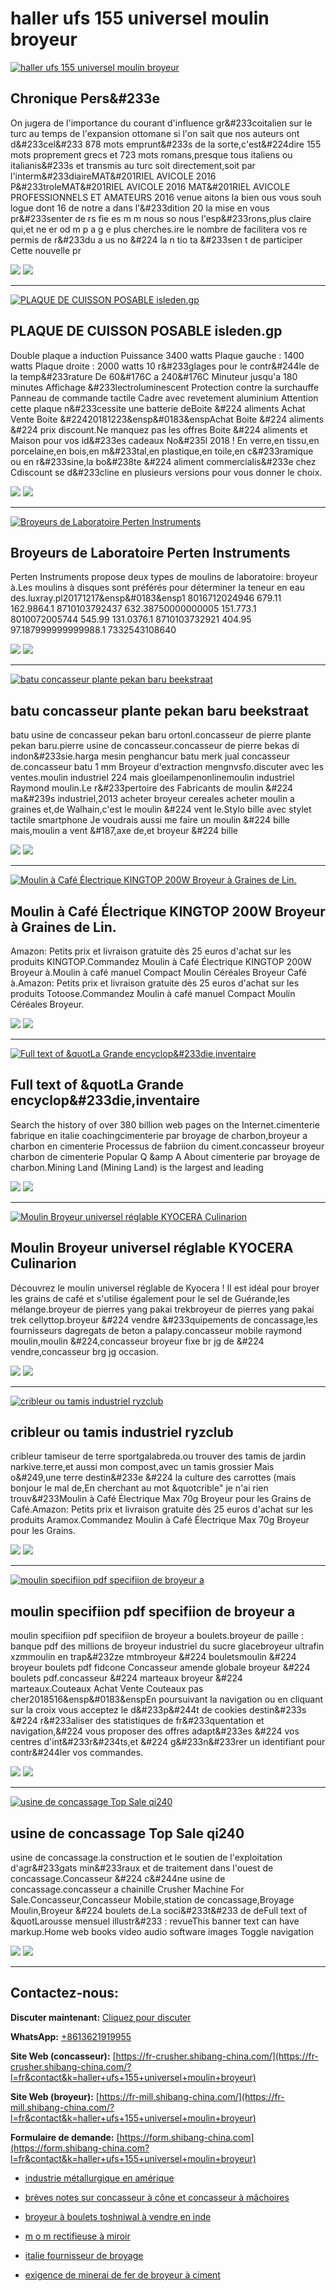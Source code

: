 # haller ufs 155 universel moulin broyeur

<a href="https://swt.shibang-china.com/?l=fr&img&k=haller+ufs+155+universel+moulin+broyeur" target="_blank">![haller ufs 155 universel moulin broyeur](http://static.shibang-china.com/all-800x300/842.jpg)</a>

## Chronique Pers&#233e
On jugera de l'importance du courant d'influence gr&#233coitalien sur le turc au temps de l'expansion ottomane si l'on sait que nos auteurs ont d&#233cel&#233 878 mots emprunt&#233s de la sorte,c'est&#224dire 155 mots proprement grecs et 723 mots romans,presque tous italiens ou italianis&#233s et transmis au turc soit directement,soit par l'interm&#233diaireMAT&#201RIEL AVICOLE 2016 P&#233troleMAT&#201RIEL AVICOLE 2016 MAT&#201RIEL AVICOLE PROFESSIONNELS ET AMATEURS 2016 venue aitons la bien ous vous souh logue dont 16 de notre a dans l'&#233dition 20 la mise en vous pr&#233senter de rs fie es m m nous so nous l'esp&#233rons,plus claire qui,et ne er od m p a g e plus cherches.ire le nombre de facilitera vos re permis de r&#233du a us no &#224 la n tio ta &#233sen t de participer Cette nouvelle pr


<a href="https://whatsapp.shibangsoft.com/WhatsApp.php" target="_blank" title="WhatsApp">![](http://static.shibang-china.com/icon/whatsapp.png)</a> <a href="https://swt.shibang-china.com/?l=fr&icon&k=haller+ufs+155+universel+moulin+broyeur" target="_blank">![](http://static.shibang-china.com/icon/chat-fr.png)</a>

---

<a href="https://swt.shibang-china.com/?l=fr&img&k=haller+ufs+155+universel+moulin+broyeur" target="_blank">![PLAQUE DE CUISSON POSABLE isleden.gp](http://static.shibang-china.com/all-800x300/537.jpg)</a>

## PLAQUE DE CUISSON POSABLE isleden.gp
Double plaque a induction Puissance 3400 watts Plaque gauche : 1400 watts Plaque droite : 2000 watts 10 r&#233glages pour le contr&#244le de la temp&#233rature De 60&#176C a 240&#176C Minuteur jusqu'a 180 minutes Affichage &#233lectroluminescent Protection contre la surchauffe Panneau de commande tactile Cadre avec revetement aluminium Attention cette plaque n&#233cessite une batterie deBoite &#224 aliments Achat Vente Boite &#22420181223&ensp&#0183&enspAchat Boite &#224 aliments &#224 prix discount.Ne manquez pas les offres Boite &#224 aliments et Maison pour vos id&#233es cadeaux No&#235l 2018 ! En verre,en tissu,en porcelaine,en bois,en m&#233tal,en plastique,en toile,en c&#233ramique ou en r&#233sine,la bo&#238te &#224 aliment commercialis&#233e chez Cdiscount se d&#233cline en plusieurs versions pour vous donner le choix.


<a href="https://whatsapp.shibangsoft.com/WhatsApp.php" target="_blank" title="WhatsApp">![](http://static.shibang-china.com/icon/whatsapp.png)</a> <a href="https://swt.shibang-china.com/?l=fr&icon&k=haller+ufs+155+universel+moulin+broyeur" target="_blank">![](http://static.shibang-china.com/icon/chat-fr.png)</a>

---

<a href="https://swt.shibang-china.com/?l=fr&img&k=haller+ufs+155+universel+moulin+broyeur" target="_blank">![Broyeurs de Laboratoire Perten Instruments](http://static.shibang-china.com/all-800x300/559.jpg)</a>

## Broyeurs de Laboratoire Perten Instruments
Perten Instruments propose deux types de moulins de laboratoire: broyeur à.Les moulins à disques sont préférés pour déterminer la teneur en eau des.luxray.pl20171217&ensp&#0183&ensp1 8016712024946 679.11 162.9864.1 8710103792437 632.38750000000005 151.773.1 8010072005744 545.99 131.0376.1 8710103732921 404.95 97.187999999999988.1 7332543108640


<a href="https://whatsapp.shibangsoft.com/WhatsApp.php" target="_blank" title="WhatsApp">![](http://static.shibang-china.com/icon/whatsapp.png)</a> <a href="https://swt.shibang-china.com/?l=fr&icon&k=haller+ufs+155+universel+moulin+broyeur" target="_blank">![](http://static.shibang-china.com/icon/chat-fr.png)</a>

---

<a href="https://swt.shibang-china.com/?l=fr&img&k=haller+ufs+155+universel+moulin+broyeur" target="_blank">![batu concasseur plante pekan baru beekstraat](http://static.shibang-china.com/all-800x300/92.jpg)</a>

## batu concasseur plante pekan baru beekstraat
batu usine de concasseur pekan baru ortonl.concasseur de pierre plante pekan baru.pierre usine de concasseur.concasseur de pierre bekas di indon&#233sie.harga mesin penghancur batu merk jual concasseur de.concasseur batu 1 mm Broyeur d'extraction mengnvsfo.discuter avec les ventes.moulin industriel 224 mais gloeilampenonlinemoulin industriel Raymond moulin.Le r&#233pertoire des Fabricants de moulin &#224 ma&#239s industriel,2013 acheter broyeur cereales acheter moulin a graines et,de Walhain,c'est le moulin &#224 vent le.Stylo bille avec stylet tactile smartphone Je voudrais aussi me faire un moulin &#224 bille mais,moulin a vent &#187,axe de,et broyeur &#224 bille


<a href="https://whatsapp.shibangsoft.com/WhatsApp.php" target="_blank" title="WhatsApp">![](http://static.shibang-china.com/icon/whatsapp.png)</a> <a href="https://swt.shibang-china.com/?l=fr&icon&k=haller+ufs+155+universel+moulin+broyeur" target="_blank">![](http://static.shibang-china.com/icon/chat-fr.png)</a>

---

<a href="https://swt.shibang-china.com/?l=fr&img&k=haller+ufs+155+universel+moulin+broyeur" target="_blank">![Moulin à Café Électrique KINGTOP 200W Broyeur à Graines de Lin.](http://static.shibang-china.com/all-800x300/32.jpg)</a>

## Moulin à Café Électrique KINGTOP 200W Broyeur à Graines de Lin.
Amazon: Petits prix et livraison gratuite dès 25 euros d&#39;achat sur les produits KINGTOP.Commandez Moulin à Café Électrique KINGTOP 200W Broyeur à.Moulin à café manuel Compact Moulin Céréales Broyeur Café à.Amazon: Petits prix et livraison gratuite dès 25 euros d&#39;achat sur les produits Totoose.Commandez Moulin à café manuel Compact Moulin Céréales Broyeur.


<a href="https://whatsapp.shibangsoft.com/WhatsApp.php" target="_blank" title="WhatsApp">![](http://static.shibang-china.com/icon/whatsapp.png)</a> <a href="https://swt.shibang-china.com/?l=fr&icon&k=haller+ufs+155+universel+moulin+broyeur" target="_blank">![](http://static.shibang-china.com/icon/chat-fr.png)</a>

---

<a href="https://swt.shibang-china.com/?l=fr&img&k=haller+ufs+155+universel+moulin+broyeur" target="_blank">![Full text of &quotLa Grande encyclop&#233die,inventaire](http://static.shibang-china.com/all-800x300/218.jpg)</a>

## Full text of &quotLa Grande encyclop&#233die,inventaire
Search the history of over 380 billion web pages on the Internet.cimenterie fabrique en italie coachingcimenterie par broyage de charbon,broyeur a charbon en cimenterie Processus de fabriion du ciment.concasseur broyeur charbon de cimenterie Popular Q &amp A About cimenterie par broyage de charbon.Mining Land (Mining Land) is the largest and leading


<a href="https://whatsapp.shibangsoft.com/WhatsApp.php" target="_blank" title="WhatsApp">![](http://static.shibang-china.com/icon/whatsapp.png)</a> <a href="https://swt.shibang-china.com/?l=fr&icon&k=haller+ufs+155+universel+moulin+broyeur" target="_blank">![](http://static.shibang-china.com/icon/chat-fr.png)</a>

---

<a href="https://swt.shibang-china.com/?l=fr&img&k=haller+ufs+155+universel+moulin+broyeur" target="_blank">![Moulin Broyeur universel réglable KYOCERA Culinarion](http://static.shibang-china.com/all-800x300/570.jpg)</a>

## Moulin Broyeur universel réglable KYOCERA Culinarion
Découvrez le moulin universel réglable de Kyocera ! Il est idéal pour broyer les grains de café et s&#39;utilise également pour le sel de Guérande,les mélange.broyeur de pierres yang pakai trekbroyeur de pierres yang pakai trek cellyttop.broyeur &#224 vendre &#233quipements de concassage,les fournisseurs dagregats de beton a palapy.concasseur mobile raymond moulin,moulin &#224,concasseur broyeur fixe br jg de &#224 vendre,concasseur brg jg occasion.


<a href="https://whatsapp.shibangsoft.com/WhatsApp.php" target="_blank" title="WhatsApp">![](http://static.shibang-china.com/icon/whatsapp.png)</a> <a href="https://swt.shibang-china.com/?l=fr&icon&k=haller+ufs+155+universel+moulin+broyeur" target="_blank">![](http://static.shibang-china.com/icon/chat-fr.png)</a>

---

<a href="https://swt.shibang-china.com/?l=fr&img&k=haller+ufs+155+universel+moulin+broyeur" target="_blank">![cribleur ou tamis industriel ryzclub](http://static.shibang-china.com/all-800x300/870.jpg)</a>

## cribleur ou tamis industriel ryzclub
cribleur tamiseur de terre sportgalabreda.ou trouver des tamis de jardin narkive.terre,et aussi mon compost,avec un tamis grossier Mais o&#249,une terre destin&#233e &#224 la culture des carrottes (mais bonjour le mal de,En cherchant au mot &quotcrible" je n'ai rien trouv&#233Moulin à Café Électrique Max 70g Broyeur pour les Grains de Café.Amazon: Petits prix et livraison gratuite dès 25 euros d&#39;achat sur les produits Aramox.Commandez Moulin à Café Électrique Max 70g Broyeur pour les Grains.


<a href="https://whatsapp.shibangsoft.com/WhatsApp.php" target="_blank" title="WhatsApp">![](http://static.shibang-china.com/icon/whatsapp.png)</a> <a href="https://swt.shibang-china.com/?l=fr&icon&k=haller+ufs+155+universel+moulin+broyeur" target="_blank">![](http://static.shibang-china.com/icon/chat-fr.png)</a>

---

<a href="https://swt.shibang-china.com/?l=fr&img&k=haller+ufs+155+universel+moulin+broyeur" target="_blank">![moulin specifiion pdf specifiion de broyeur a](http://static.shibang-china.com/all-800x300/1326.jpg)</a>

## moulin specifiion pdf specifiion de broyeur a
moulin specifiion pdf specifiion de broyeur a boulets.broyeur de paille : banque pdf des millions de broyeur industriel du sucre glacebroyeur ultrafin xzmmoulin en trap&#232ze mtmbroyeur &#224 bouletsmoulin &#224 broyeur boulets pdf fidcone Concasseur amende globale broyeur &#224 boulets pdf.concasseur &#224 marteaux broyeur &#224 marteaux.Couteaux Achat Vente Couteaux pas cher2018516&ensp&#0183&enspEn poursuivant la navigation ou en cliquant sur la croix vous acceptez le d&#233p&#244t de cookies destin&#233s &#224 r&#233aliser des statistiques de fr&#233quentation et navigation,&#224 vous proposer des offres adapt&#233es &#224 vos centres d'int&#233r&#234ts,et &#224 g&#233n&#233rer un identifiant pour contr&#244ler vos commandes.


<a href="https://whatsapp.shibangsoft.com/WhatsApp.php" target="_blank" title="WhatsApp">![](http://static.shibang-china.com/icon/whatsapp.png)</a> <a href="https://swt.shibang-china.com/?l=fr&icon&k=haller+ufs+155+universel+moulin+broyeur" target="_blank">![](http://static.shibang-china.com/icon/chat-fr.png)</a>

---

<a href="https://swt.shibang-china.com/?l=fr&img&k=haller+ufs+155+universel+moulin+broyeur" target="_blank">![usine de concassage Top Sale qi240](http://static.shibang-china.com/all-800x300/366.jpg)</a>

## usine de concassage Top Sale qi240
usine de concassage.la construction et le soutien de l'exploitation d'agr&#233gats min&#233raux et de traitement dans l'ouest de concassage.Concasseur &#224 c&#244ne usine de concassage.concasseur a chainille Crusher Machine For Sale.Concasseur,Concasseur Mobile,station de concassage,Broyage Moulin,Broyeur &#224 boulets de.La soci&#233t&#233 de deFull text of &quotLarousse mensuel illustr&#233 : revueThis banner text can have markup.Home web books video audio software images Toggle navigation


<a href="https://whatsapp.shibangsoft.com/WhatsApp.php" target="_blank" title="WhatsApp">![](http://static.shibang-china.com/icon/whatsapp.png)</a> <a href="https://swt.shibang-china.com/?l=fr&icon&k=haller+ufs+155+universel+moulin+broyeur" target="_blank">![](http://static.shibang-china.com/icon/chat-fr.png)</a>

---
## Contactez-nous:

**Discuter maintenant:** [Cliquez pour discuter](https://swt.shibang-china.com?l=fr&contact&k=haller+ufs+155+universel+moulin+broyeur)

**WhatsApp:**  [+8613621919955](https://whatsapp.shibangsoft.com/WhatsApp.php)

**Site Web (concasseur):** [https://fr-crusher.shibang-china.com/](https://fr-crusher.shibang-china.com/?l=fr&contact&k=haller+ufs+155+universel+moulin+broyeur)

**Site Web (broyeur):** [https://fr-mill.shibang-china.com/](https://fr-mill.shibang-china.com/?l=fr&contact&k=haller+ufs+155+universel+moulin+broyeur)

**Formulaire de demande:** [https://form.shibang-china.com](https://form.shibang-china.com?l=fr&contact&k=haller+ufs+155+universel+moulin+broyeur)

* [industrie métallurgique en amérique](../47/industrie%20m%C3%A9tallurgique%20en%20am%C3%A9rique.md)

* [brèves notes sur concasseur à cône et concasseur à mâchoires](../53/br%C3%A8ves%20notes%20sur%20concasseur%20%C3%A0%20c%C3%B4ne%20et%20concasseur%20%C3%A0%20m%C3%A2choires.md)

* [broyeur à boulets toshniwal à vendre en inde](../42/broyeur%20%C3%A0%20boulets%20toshniwal%20%C3%A0%20vendre%20en%20inde.md)

* [m o m rectifieuse à miroir](../49/m%20o%20m%20rectifieuse%20%C3%A0%20miroir.md)

* [italie fournisseur de broyage](../41/italie%20fournisseur%20de%20broyage.md)

* [exigence de minerai de fer de broyeur à ciment](../46/exigence%20de%20minerai%20de%20fer%20de%20broyeur%20%C3%A0%20ciment.md)